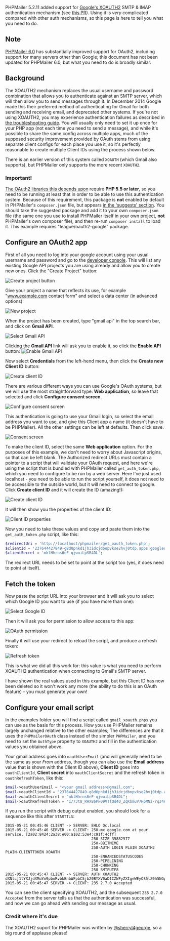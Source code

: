 PHPMailer 5.2.11 added support for [Google's XOAUTH2](https://developers.google.com/gmail/xoauth2_protocol) SMTP & IMAP authentication mechanism (see [this PR](https://github.com/PHPMailer/PHPMailer/pull/421)). Using it is *very* complicated compared with other auth mechanisms, so this page is here to tell you what you need to do.

## Note
[PHPMailer 6.0](https://github.com/PHPMailer/PHPMailer/tree/6.0) has substantially improved support for OAuth2, including support for many servers other than Google; this document has not been updated for PHPMailer 6.0, but what you need to do is broadly similar.

## Background
The XOAUTH2 mechanism replaces the usual username and password combination that allows you to authenticate against an SMTP server, which will then allow you to send messages through it. In December 2014 Google made this their preferred method of authenticating for Gmail for both sending and receiving email, and deprecated other systems. If you're not using XOAUTH2, you may experience authentication failures as described in [the troubleshooting guide](https://github.com/PHPMailer/PHPMailer/wiki/Troubleshooting). You will usually only need to set it up once for your PHP app (not each time you need to send a message), and while it's possible to share the same config across multiple apps, much of the supposed security improvement provided by OAuth stems from using separate client configs for each place you use it, so it's perfectly reasonable to create multiple Client IDs using the process shown below.

There is an earlier version of this system called `XOAUTH` (which Gmail also supports), but PHPMailer only supports the more recent `XOAUTH2`.

### Important!
[The OAuth2 libraries this depends upon](https://packagist.org/packages/league/oauth2-client) require **PHP 5.5 or later**, so you need to be running at least that in order to be able to use this authentication system. Because of this requirement, this package is **not** enabled by default in PHPMailer's `composer.json` file, but appears [in the 'suggests' section](https://github.com/PHPMailer/PHPMailer/blob/master/composer.json#L47). You should take the suggested package and add it to your own `composer.json` file (the same one you use to install PHPMailer itself in your own project, **not** PHPMailer's own composer file), and then re-run `composer install` to load it. This example requires "league/oauth2-google" package.

## Configure an OAuth2 app
First of all you need to log into your google account using your usual username and password and go to the [developer console](https://console.developers.google.com/project). This will list any existing Google API projects you are using already and allow you to create new ones. Click the "Create Project" button:

![Create project button](images/screen01.png)

Give your project a name that reflects its use, for example "www.example.com contact form" and select a data center (in advanced options).

![New project](images/screen02.png)

When the project has been created, type "gmail api" in the top search bar, and click on **Gmail API**.

![Select Gmail API](images/api_search.png)

Clicking the **Gmail API** link will ask you to enable it, so click the **Enable API** button:
![Enable Gmail API](images/screen04.png)

Now select **Credentials** from the left-hend menu, then click the **Create new Client ID** button:

![Create client ID](images/screen05.png)

There are various different ways you can use Google's OAuth systems, but we will use the most straightforward type: **Web application**, so leave that selected and click **Configure consent screen**.

![Configure consent screen](images/screen06.png)

This authentication is going to use your Gmail login, so select the email address you want to use, and give this Client app a name (it doesn't have to be PHPMailer). All the other settings can be left at defaults. Then click save.

![Consent screen](images/screen07.png)

To make the client ID, select the same **Web application** option. For the purposes of this example, we don't need to worry about Javascript origins, so that can be left blank. The Authorized redirect URLs must contain a pointer to a script that will validate your OAuth request, and here we're using the script that is bundled with PHPMailer called `get_auth_token.php`, which you need to configure to be run by a web server. Here I've just used localhost - you need to be able to run the script yourself, it does not need to be accessible to the outside world, but it will need to connect to google. Click **Create client ID** and it will create the ID (amazing!):

![Create client ID](images/screen08.png)

It will then show you the properties of the client ID:

![Client ID properties](images/screen09.png)

Now you need to take these values and copy and paste them into the `get_auth_token.php` script, like this:
```php
$redirectUri = 'http://localhost/phpmailer/get_oauth_token.php';
$clientId = '237644427849-g8d0pnkd1jh3idcjdbopvkse2hvj0tdp.apps.googleusercontent.com';
$clientSecret = 'mklHhrns6eF-qjwuiLpSB4DL';
```
The redirect URL needs to be set to point at the script too (yes, it does need to point at itself).

## Fetch the token
Now paste the script URL into your browser and it will ask you to select which Google ID you want to use (if you have more than one):

![Select Google ID](images/screen10.png)

Then it will ask you for permission to allow access to this app:

![OAuth permission](images/screen11.png)

Finally it will use your redirect to reload the script, and produce a refresh token:

![Refresh token](images/screen12.png)

This is what we did all this work for: this value is what you need to perform XOAUTH2 authentication when connecting to Gmail's SMTP server.

I have shown the real values used in this example, but this Client ID has now been deleted so it won't work any more (the ability to do this is an OAuth feature) - you must generate your own!

## Configure your email script

In the examples folder you will find a script called `gmail_xoauth.phps` you can use as the basis for this process. How you use PHPMailer remains largely unchanged relative to the other examples; The differences are that it uses the `PHPMailerOAuth` class instead of the simpler `PHPMailer`, and you need to set the `AuthType` property to `XOAUTH2` and fill in the authentication values you obtained above.

Your gmail address goes into `oauthUserEmail` (and will generally need to be the same as your *From* address, though you can also use the **Email address** value that is shown with the Client ID above), **Client ID** goes into `oauthClientId`, **Client secret** into `oauthClientSecret` and the refresh token in `oauthRefreshToken`, like this:

```php
$mail->oauthUserEmail = "<your gmail address>@gmail.com";
$mail->oauthClientId = "237644427849-g8d0pnkd1jh3idcjdbopvkse2hvj0tdp.apps.googleusercontent.com";
$mail->oauthClientSecret = "mklHhrns6eF-qjwuiLpSB4DL";
$mail->oauthRefreshToken = "1/7Jt8_RHX86Pk09VTfQd4O_ZqKbmuV7HpMNz-rqJ4KdQMEudVrK5jSpoR30zcRFq6";
```

If you run the script with debug output enabled, you should look for a sequence like this after `STARTTLS`:

```
2015-05-21 00:45:46	CLIENT -> SERVER: EHLO Oc.local
2015-05-21 00:45:46	SERVER -> CLIENT: 250-mx.google.com at your service, [2a02:8424:2a38:e00:a102:53e4:c91f:4cff]
                   	                  250-SIZE 35882577
                   	                  250-8BITMIME
                   	                  250-AUTH LOGIN PLAIN XOAUTH2 PLAIN-CLIENTTOKEN XOAUTH
                   	                  250-ENHANCEDSTATUSCODES
                   	                  250-PIPELINING
                   	                  250-CHUNKING
                   	                  250 SMTPUTF8
2015-05-21 00:45:47	CLIENT -> SERVER: AUTH XOAUTH2 dXNlcj1tYXJjdXMuYm9pbnRvbkBnbWFpbC5jb20BYXV0aD1CZWFyZXIgeWEyOS5lZ0h5NGpXbkZaZFpMaEctV3g1ZUVtbGZiTUhqaG00Yk9BVzZETVVVamVSZDN0ZG5LOTV1bzd6ekFQcHhva3VWNjdJdEhpaWxKVnBROFEBAQ==
2015-05-21 00:45:47	SERVER -> CLIENT: 235 2.7.0 Accepted
```
You can see the client specifying XOAUTH2, and the subsequent `235 2.7.0 Accepted` from the server tells us that the authentication was successful, and now we can go ahead with sending our message as usual.

### Credit where it's due
The XOAUTH2 suport for PHPMailer was written by [@sherryl4george](https://github.com/sherryl4george), so a big round of applause please!